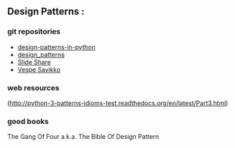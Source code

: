 Design Patterns :
---------------------------


### git repositories

* [design-patterns-in-python](https://github.com/gennad/design-patterns-in-python)
* [design_patterns](http://sourcemaking.com/design_patterns)
* [Slide Share](http://www.slideshare.net/cjgiridhar/design-patterns-in-python-v01)
* [Vespe Savikko](http://legacy.python.org/workshops/1997-10/proceedings/savikko.html)


### web resources
(http://python-3-patterns-idioms-test.readthedocs.org/en/latest/Part3.html)


### good books
The Gang Of Four a.k.a. The Bible Of Design Pattern




